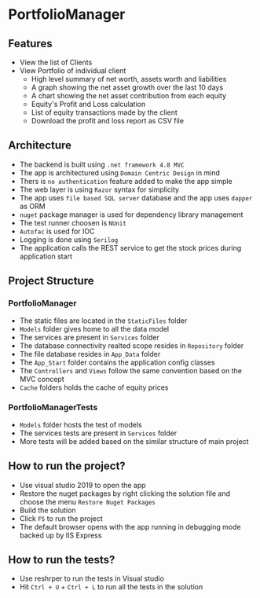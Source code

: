 # PortfolioManager

## Features

- View the list of Clients
- View Portfolio of individual client
    - High level summary of net worth, assets worth and liabilities
    - A graph showing the net asset growth over the last 10 days
    - A chart showing the net asset contribution from each equity
    - Equity's Profit and Loss calculation
    - List of equity transactions made by the client
    - Download the profit and loss report as CSV file

## Architecture

- The backend is built using `.net framework 4.8 MVC`
- The app is architectured using `Domain Centric Design` in mind
- Thers is `no authentication` feature added to make the app simple
- The web layer is using `Razor` syntax for simplicity
- The app uses `file based SQL server` database and the app uses `dapper` as ORM
- `nuget` package manager is used for dependency library management
- The test runner choosen is `NUnit`
- `Autofac` is used for IOC
- Logging is done using `Serilog`
- The application calls the REST service to get the stock prices during application start

## Project Structure

### PortfolioManager

- The static files are located in the `StaticFiles` folder
- `Models` folder gives home to all the data model 
- The services are present in `Services` folder
- The database connectivity realted scope resides in `Repository` folder
- The file database resides in `App_Data` folder
- The `App_Start` folder contains the application config classes
- The `Controllers` and `Views` follow the same convention based on the MVC concept
- `Cache` folders holds the cache of equity prices

### PortfolioManagerTests

- `Models` folder hosts the test of models
- The services tests are present in `Services` folder
- More tests will be added based on the similar structure of main project

## How to run the project?

- Use visual studio 2019 to open the app
- Restore the nuget packages by right clicking the solution file and choose the menu `Restore Nuget Packages`
- Build the solution
- Click `F5` to run the project
- The default browser opens with the app running in debugging mode backed up by IIS Express

## How to run the tests?

- Use reshrper to run the tests in Visual studio 
- Hit `Ctrl + U` + `Ctrl + L` to run all the tests in the solution
